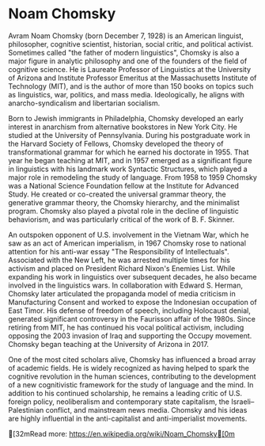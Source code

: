 # Noam Chomsky

Avram Noam Chomsky (born December 7, 1928) is an American linguist, philosopher, cognitive scientist, historian, social critic, and political activist. Sometimes called "the father of modern linguistics", Chomsky is also a major figure in analytic philosophy and one of the founders of the field of cognitive science. He is Laureate Professor of Linguistics at the University of Arizona and Institute Professor Emeritus at the Massachusetts Institute of Technology (MIT), and is the author of more than 150 books on topics such as linguistics, war, politics, and mass media. Ideologically, he aligns with anarcho-syndicalism and libertarian socialism.

Born to Jewish immigrants in Philadelphia, Chomsky developed an early interest in anarchism from alternative bookstores in New York City. He studied at the University of Pennsylvania. During his postgraduate work in the Harvard Society of Fellows, Chomsky developed the theory of transformational grammar for which he earned his doctorate in 1955. That year he began teaching at MIT, and in 1957 emerged as a significant figure in linguistics with his landmark work Syntactic Structures, which played a major role in remodeling the study of language. From 1958 to 1959 Chomsky was a National Science Foundation fellow at the Institute for Advanced Study. He created or co-created the universal grammar theory, the generative grammar theory, the Chomsky hierarchy, and the minimalist program. Chomsky also played a pivotal role in the decline of linguistic behaviorism, and was particularly critical of the work of B. F. Skinner.

An outspoken opponent of U.S. involvement in the Vietnam War, which he saw as an act of American imperialism, in 1967 Chomsky rose to national attention for his anti-war essay "The Responsibility of Intellectuals". Associated with the New Left, he was arrested multiple times for his activism and placed on President Richard Nixon's Enemies List. While expanding his work in linguistics over subsequent decades, he also became involved in the linguistics wars. In collaboration with Edward S. Herman, Chomsky later articulated the propaganda model of media criticism in Manufacturing Consent and worked to expose the Indonesian occupation of East Timor. His defense of freedom of speech, including Holocaust denial, generated significant controversy in the Faurisson affair of the 1980s. Since retiring from MIT, he has continued his vocal political activism, including opposing the 2003 invasion of Iraq and supporting the Occupy movement. Chomsky began teaching at the University of Arizona in 2017.

One of the most cited scholars alive, Chomsky has influenced a broad array of academic fields. He is widely recognized as having helped to spark the cognitive revolution in the human sciences, contributing to the development of a new cognitivistic framework for the study of language and the mind. In addition to his continued scholarship, he remains a leading critic of U.S. foreign policy, neoliberalism and contemporary state capitalism, the Israeli–Palestinian conflict, and mainstream news media. Chomsky and his ideas are highly influential in the anti-capitalist and anti-imperialist movements.

[32mRead more: https://en.wikipedia.org/wiki/Noam_Chomsky[0m

